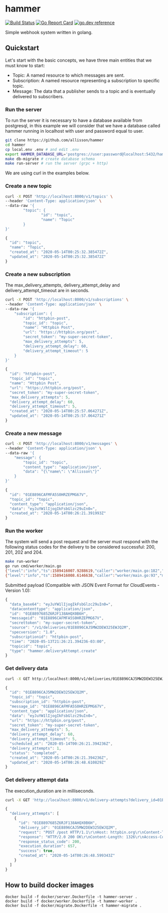 # hammer
[![Build Status](https://github.com/allisson/hammer/workflows/tests/badge.svg)](https://github.com/allisson/hammer/actions)
[![Go Report Card](https://goreportcard.com/badge/github.com/allisson/hammer)](https://goreportcard.com/report/github.com/allisson/hammer)
[![go.dev reference](https://img.shields.io/badge/go.dev-reference-007d9c?logo=go&logoColor=white&style=flat-square)](https://pkg.go.dev/github.com/allisson/hammer)

Simple webhook system written in golang.

## Quickstart

Let's start with the basic concepts, we have three main entities that we must know to start:

- Topic: A named resource to which messages are sent.
- Subscription: A named resource representing a subscription to specific topic.
- Message: The data that a publisher sends to a topic and is eventually delivered to subscribers.

### Run the server

To run the server it is necessary to have a database available from postgresql, in this example we will consider that we have a database called hammer running in localhost with user and password equal to user.

```bash
git clone https://github.com/allisson/hammer
cd hammer
cp local.env .env # and edit .env
export HAMMER_DATABASE_URL='postgres://user:password@localhost:5432/hammer?sslmode=disable'
make db-migrate # create database schema
make run-server # run the server (grpc + http)
```

We are using curl in the examples below.

### Create a new topic

```bash
curl -X POST 'http://localhost:8000/v1/topics' \
--header 'Content-Type: application/json' \
--data-raw '{
        "topic": {
                "id": "topic",
                "name": "Topic"
        }
}'
```

```javascript
{
  "id": "topic",
  "name": "Topic",
  "created_at": "2020-05-14T00:25:32.385472Z",
  "updated_at": "2020-05-14T00:25:32.385472Z"
}
```

### Create a new subscription

The max_delivery_attempts, delivery_attempt_delay and delivery_attempt_timeout are in seconds.

```bash
curl -X POST 'http://localhost:8000/v1/subscriptions' \
--header 'Content-Type: application/json' \
--data-raw '{
	"subscription": {
		"id": "httpbin-post",
		"topic_id": "topic",
		"name": "Httpbin Post",
		"url": "https://httpbin.org/post",
		"secret_token": "my-super-secret-token",
		"max_delivery_attempts": 5,
		"delivery_attempt_delay": 60,
		"delivery_attempt_timeout": 5
	}
}'
```

```javascript
{
  "id": "httpbin-post",
  "topic_id": "topic",
  "name": "Httpbin Post",
  "url": "https://httpbin.org/post",
  "secret_token": "my-super-secret-token",
  "max_delivery_attempts": 5,
  "delivery_attempt_delay": 60,
  "delivery_attempt_timeout": 5,
  "created_at": "2020-05-14T00:25:57.064271Z",
  "updated_at": "2020-05-14T00:25:57.064271Z"
}
```

### Create a new message

```bash
curl -X POST 'http://localhost:8000/v1/messages' \
--header 'Content-Type: application/json' \
--data-raw '{
	"message": {
		"topic_id": "topic",
		"content_type": "application/json",
		"data": "{\"name\": \"Allisson\"}"
	}
}'
```

```javascript
{
  "id": "01E8896CAFMFA5S0HRZEPMG67V",
  "topic_id": "topic",
  "content_type": "application/json",
  "data": "eyJuYW1lIjogIkFsbGlzc29uIn0=",
  "created_at": "2020-05-14T00:26:21.391993Z"
}
```

###  Run the worker

The system will send a post request and the server must respond with the following status codes for the delivery to be considered successful: 200, 201, 202 and 204.

```bash
make run-worker
go run cmd/worker/main.go
{"level":"info","ts":1589416007.9288619,"caller":"worker/main.go:182","msg":"worker-started"}
{"level":"info","ts":1589416008.6146638,"caller":"worker/main.go:93","msg":"delivery-attempt-made","id":"01E8896CAJ5MW2DEW325EWJQ2M","topic_id":"topic","subscription_id":"httpbin-post","message_id":"01E8896CAFMFA5S0HRZEPMG67V","status":"completed","attempts":1,"max_delivery_attempts":5}
```

Submitted payload (Compatible with JSON Event Format for CloudEvents - Version 1.0):

```javascript
{
  "data_base64": "eyJuYW1lIjogIkFsbGlzc29uIn0=",
  "datacontenttype": "application/json",
  "id": "01E8897685Z6RJF138AHQX0B6H",
  "messageid": "01E8896CAFMFA5S0HRZEPMG67V",
  "secrettoken": "my-super-secret-token",
  "source": "/v1/deliveries/01E8896CAJ5MW2DEW325EWJQ2M",
  "specversion": "1.0",
  "subscriptionid": "httpbin-post",
  "time": "2020-05-13T21:26:21.394236-03:00",
  "topicid": "topic",
  "type": "hammer.deliveryAttempt.create"
}
```

### Get delivery data

```bash
curl -X GET http://localhost:8000/v1/deliveries/01E8896CAJ5MW2DEW325EWJQ2M
```

```javascript
{
  "id": "01E8896CAJ5MW2DEW325EWJQ2M",
  "topic_id": "topic",
  "subscription_id": "httpbin-post",
  "message_id": "01E8896CAFMFA5S0HRZEPMG67V",
  "content_type": "application/json",
  "data": "eyJuYW1lIjogIkFsbGlzc29uIn0=",
  "url": "https://httpbin.org/post",
  "secret_token": "my-super-secret-token",
  "max_delivery_attempts": 5,
  "delivery_attempt_delay": 60,
  "delivery_attempt_timeout": 5,
  "scheduled_at": "2020-05-14T00:26:21.394236Z",
  "delivery_attempts": 1,
  "status": "completed",
  "created_at": "2020-05-14T00:26:21.394236Z",
  "updated_at": "2020-05-14T00:26:48.610829Z"
}
```

### Get delivery attempt data

The execution_duration are in milliseconds.

```bash
curl -X GET 'http://localhost:8000/v1/delivery-attempts?delivery_id=01E8896CAJ5MW2DEW325EWJQ2M'
```

```javascript
{
  "delivery_attempts": [
    {
      "id": "01E8897685Z6RJF138AHQX0B6H",
      "delivery_id": "01E8896CAJ5MW2DEW325EWJQ2M",
      "request": "POST /post HTTP/1.1\r\nHost: httpbin.org\r\nContent-Type: application/json\r\n\r\n{\"specversion\":\"1.0\",\"type\":\"hammer.deliveryAttempt.create\",\"source\":\"/v1/deliveries/01E8896CAJ5MW2DEW325EWJQ2M\",\"id\":\"01E8897685Z6RJF138AHQX0B6H\",\"time\":\"2020-05-13T21:26:21.394236-03:00\",\"secrettoken\":\"my-super-secret-token\",\"messageid\":\"01E8896CAFMFA5S0HRZEPMG67V\",\"subscriptionid\":\"httpbin-post\",\"topicid\":\"topic\",\"datacontenttype\":\"application/json\",\"data_base64\":\"eyJuYW1lIjogIkFsbGlzc29uIn0=\"}",
      "response": "HTTP/2.0 200 OK\r\nContent-Length: 1326\r\nAccess-Control-Allow-Credentials: true\r\nAccess-Control-Allow-Origin: *\r\nContent-Type: application/json\r\nDate: Thu, 14 May 2020 00:26:48 GMT\r\nServer: gunicorn/19.9.0\r\n\r\n{\n  \"args\": {}, \n  \"data\": \"{\\\"specversion\\\":\\\"1.0\\\",\\\"type\\\":\\\"hammer.deliveryAttempt.create\\\",\\\"source\\\":\\\"/v1/deliveries/01E8896CAJ5MW2DEW325EWJQ2M\\\",\\\"id\\\":\\\"01E8897685Z6RJF138AHQX0B6H\\\",\\\"time\\\":\\\"2020-05-13T21:26:21.394236-03:00\\\",\\\"secrettoken\\\":\\\"my-super-secret-token\\\",\\\"messageid\\\":\\\"01E8896CAFMFA5S0HRZEPMG67V\\\",\\\"subscriptionid\\\":\\\"httpbin-post\\\",\\\"topicid\\\":\\\"topic\\\",\\\"datacontenttype\\\":\\\"application/json\\\",\\\"data_base64\\\":\\\"eyJuYW1lIjogIkFsbGlzc29uIn0=\\\"}\", \n  \"files\": {}, \n  \"form\": {}, \n  \"headers\": {\n    \"Accept-Encoding\": \"gzip\", \n    \"Content-Length\": \"400\", \n    \"Content-Type\": \"application/json\", \n    \"Host\": \"httpbin.org\", \n    \"User-Agent\": \"Go-http-client/2.0\", \n    \"X-Amzn-Trace-Id\": \"Root=1-5ebc9048-8321b544c9aeb5781cc071ca\"\n  }, \n  \"json\": {\n    \"data_base64\": \"eyJuYW1lIjogIkFsbGlzc29uIn0=\", \n    \"datacontenttype\": \"application/json\", \n    \"id\": \"01E8897685Z6RJF138AHQX0B6H\", \n    \"messageid\": \"01E8896CAFMFA5S0HRZEPMG67V\", \n    \"secrettoken\": \"my-super-secret-token\", \n    \"source\": \"/v1/deliveries/01E8896CAJ5MW2DEW325EWJQ2M\", \n    \"specversion\": \"1.0\", \n    \"subscriptionid\": \"httpbin-post\", \n    \"time\": \"2020-05-13T21:26:21.394236-03:00\", \n    \"topicid\": \"topic\", \n    \"type\": \"hammer.deliveryAttempt.create\"\n  }, \n  \"origin\": \"177.37.153.46\", \n  \"url\": \"https://httpbin.org/post\"\n}\n",
      "response_status_code": 200,
      "execution_duration": 657,
      "success": true,
      "created_at": "2020-05-14T00:26:48.599343Z"
    }
  ]
}
```

## How to build docker images

```
docker build -f docker/server.Dockerfile -t hammer-server .
docker build -f docker/worker.Dockerfile -t hammer-worker .
docker build -f docker/migrate.Dockerfile -t hammer-migrate .
```
